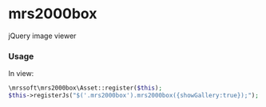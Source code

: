 mrs2000box
==========

jQuery image viewer


### Usage
In view:
```php
\mrssoft\mrs2000box\Asset::register($this);
$this->registerJs("$('.mrs2000box').mrs2000box({showGallery:true});");
```